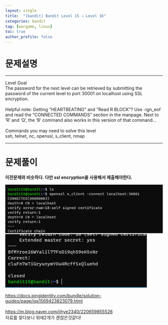 ```yaml
---
layout: single
title:  "[bandit] Bandit Level 15 → Level 16"
categories: bandit
tag: [wargame, linux]
toc: true
author_profile: false
---
```



# 문제설명
<hr size=10 noshade>
Level Goal<br/>
The password for the next level can be retrieved by submitting the password of the current level to port 30001 on localhost using SSL encryption.<br/>
<br/>
Helpful note: Getting “HEARTBEATING” and “Read R BLOCK”? Use -ign_eof and read the “CONNECTED COMMANDS” section in the manpage. Next to ‘R’ and ‘Q’, the ‘B’ command also works in this version of that command…<br/>
<br/>
Commands you may need to solve this level<br/>
ssh, telnet, nc, openssl, s_client, nmap<br/>
<hr size=10 noshade>

# 문제풀이

<p><strong>이전문제와 비슷하다. 다만 ssl encryption을 사용해서 제출해야한다.</strong></p>
<img src="../../images/2022-01-22/bandit15-1.PNG">
<img src="../../images/2022-01-22/bandit15-2.PNG">
<br/>
<p><a href="https://docs.pingidentity.com/bundle/solution-guides/page/iqs1569423823079.html">https://docs.pingidentity.com/bundle/solution-guides/page/iqs1569423823079.html</a><br/><br/>
<a href="https://m.blog.naver.com/jihye2340/220659855526">https://m.blog.naver.com/jihye2340/220659855526</a><br/>
자료를 찾다보니 위에2개가 괜찮은것같다!</p>
<p></p>
<p></p>
<p></p>
<p></p>




